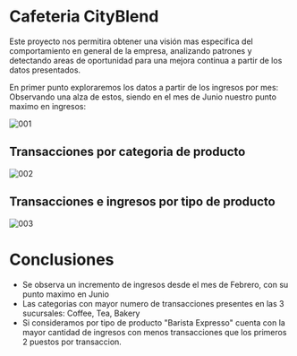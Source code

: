 # Cafeteria CityBlend
Este proyecto nos permitira obtener una visión mas especifica del comportamiento en general de la empresa, analizando patrones y detectando areas de oportunidad para una mejora continua a partir de los datos presentados.

En primer punto exploraremos los datos a partir de los ingresos por mes: Observando una alza de estos, siendo en el mes de Junio nuestro punto maximo en ingresos:


  ![001](https://github.com/user-attachments/assets/7f959ebf-68d4-45d7-a25e-d0e89dc2718d)

## Transacciones por categoria de producto

  
![002](https://github.com/user-attachments/assets/00418dd5-2e88-43fd-923c-bc530b952003)

## Transacciones e ingresos por tipo de producto 

![003](https://github.com/user-attachments/assets/04192adb-c436-488e-a84a-3e8bbb789289)

# Conclusiones
  - Se observa un incremento de ingresos desde el mes de Febrero, con su punto maximo en Junio
  - Las categorias con mayor numero de transacciones presentes en las 3 sucursales: Coffee, Tea, Bakery
  - Si consideramos por tipo de producto "Barista Expresso" cuenta con la mayor cantidad de ingresos con menos transacciones que los primeros 2 puestos por transaccion. 
